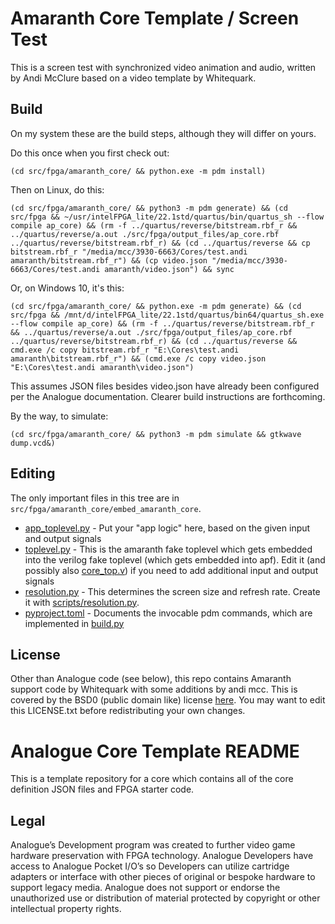 # Amaranth Core Template / Screen Test

This is a screen test with synchronized video animation and audio, written by Andi McClure based on a video template by Whitequark.

## Build

On my system these are the build steps, although they will differ on yours.

Do this once when you first check out:

```
(cd src/fpga/amaranth_core/ && python.exe -m pdm install)
```

Then on Linux, do this:


```
(cd src/fpga/amaranth_core/ && python3 -m pdm generate) && (cd src/fpga && ~/usr/intelFPGA_lite/22.1std/quartus/bin/quartus_sh --flow compile ap_core) && (rm -f ../quartus/reverse/bitstream.rbf_r && ../quartus/reverse/a.out ./src/fpga/output_files/ap_core.rbf ../quartus/reverse/bitstream.rbf_r) && (cd ../quartus/reverse && cp bitstream.rbf_r "/media/mcc/3930-6663/Cores/test.andi amaranth/bitstream.rbf_r") && (cp video.json "/media/mcc/3930-6663/Cores/test.andi amaranth/video.json") && sync
```

Or, on Windows 10, it's this:


```
(cd src/fpga/amaranth_core/ && python.exe -m pdm generate) && (cd src/fpga && /mnt/d/intelFPGA_lite/22.1std/quartus/bin64/quartus_sh.exe --flow compile ap_core) && (rm -f ../quartus/reverse/bitstream.rbf_r && ../quartus/reverse/a.out ./src/fpga/output_files/ap_core.rbf ../quartus/reverse/bitstream.rbf_r) && (cd ../quartus/reverse && cmd.exe /c copy bitstream.rbf_r "E:\Cores\test.andi amaranth\bitstream.rbf_r") && (cmd.exe /c copy video.json "E:\Cores\test.andi amaranth\video.json")
```

This assumes JSON files besides video.json have already been configured per the Analogue documentation. Clearer build instructions are forthcoming.

By the way, to simulate:

```
(cd src/fpga/amaranth_core/ && python3 -m pdm simulate && gtkwave dump.vcd&)
```

## Editing

The only important files in this tree are in `src/fpga/amaranth_core/embed_amaranth_core`.

* [app_toplevel.py](src/fpga/amaranth_core/embed_amaranth_core/app_toplevel.py) - Put your "app logic" here, based on the given input and output signals
* [toplevel.py](src/fpga/amaranth_core/embed_amaranth_core/toplevel.py) - This is the amaranth fake toplevel which gets embedded into the verilog fake toplevel (which gets embedded into apf). Edit it (and possibly also [core_top.v](src/fpga/core/core_top.v)) if you need to add additional input and output signals
* [resolution.py](src/fpga/amaranth_core/embed_amaranth_core/resolution.py) - This determines the screen size and refresh rate. Create it with [scripts/resolution.py](scripts/resolution.py).
* [pyproject.toml](src/fpga/amaranth_core/pyproject.toml) - Documents the invocable pdm commands, which are implemented in [build.py](src/fpga/amaranth_core/embed_amaranth_core/build.py)

## License

Other than Analogue code (see below), this repo contains Amaranth support code by Whitequark with some additions by andi mcc. This is covered by the BSD0 (public domain like) license [here](src/fpga/amaranth_core/LICENSE.txt). You may want to edit this LICENSE.txt before redistributing your own changes. 

# Analogue Core Template README
This is a template repository for a core which contains all of the core definition JSON files and FPGA starter code.

## Legal
Analogue’s Development program was created to further video game hardware preservation with FPGA technology. Analogue Developers have access to Analogue Pocket I/O’s so Developers can utilize cartridge adapters or interface with other pieces of original or bespoke hardware to support legacy media. Analogue does not support or endorse the unauthorized use or distribution of material protected by copyright or other intellectual property rights.
